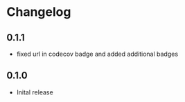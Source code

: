 # Changelog

## 0.1.1

- fixed url in codecov badge and added additional badges

## 0.1.0

- Inital release

